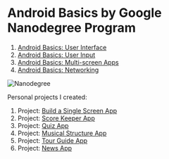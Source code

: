# Android Basics by Google Nanodegree Program

1. [Android Basics: User Interface](https://www.udacity.com/course/android-basics-user-interface--ud834)
1. [Android Basics: User Input](https://www.udacity.com/course/android-basics-user-input--ud836)
1. [Android Basics: Multi-screen Apps](https://www.udacity.com/course/android-basics-multi-screen-apps--ud839)
1. [Android Basics: Networking](https://www.udacity.com/course/android-basics-networking--ud843)

![Nanodegree](https://user-images.githubusercontent.com/40022621/86594795-efa8b780-bf97-11ea-826b-7c5ff8c2343d.png)

Personal projects I created: 

1. Project: [Build a Single Screen App](https://github.com/luwasu/Business_Card)
2. Project: [Score Keeper App](https://github.com/luwasu/RugbyScoreCounter) 
3. Project: [Quiz App](https://github.com/luwasu/QuizApp) 
4. Project: [Musical Structure App](https://github.com/luwasu/MusicStructureApp) 
5. Project: [Tour Guide App](https://github.com/luwasu/BerneTourGuideApp) 
6. Project: [News App](https://github.com/luwasu/NewNewsApp) 






